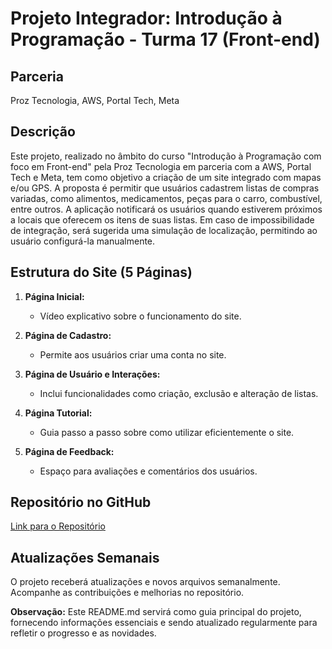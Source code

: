 # Projeto Integrador: Introdução à Programação - Turma 17 (Front-end)

## Parceria
Proz Tecnologia, AWS, Portal Tech, Meta

## Descrição
Este projeto, realizado no âmbito do curso "Introdução à Programação com foco em Front-end" pela Proz Tecnologia em parceria com a AWS, Portal Tech e Meta, tem como objetivo a criação de um site integrado com mapas e/ou GPS. 
A proposta é permitir que usuários cadastrem listas de compras variadas, como alimentos, medicamentos, peças para o carro, combustível, entre outros. A aplicação notificará os usuários quando estiverem próximos a locais que oferecem os itens de suas listas. Em caso de impossibilidade de integração, será sugerida uma simulação de localização, permitindo ao usuário configurá-la manualmente.

## Estrutura do Site (5 Páginas)

1. **Página Inicial:**
   - Vídeo explicativo sobre o funcionamento do site.

2. **Página de Cadastro:**
   - Permite aos usuários criar uma conta no site.

3. **Página de Usuário e Interações:**
   - Inclui funcionalidades como criação, exclusão e alteração de listas.

4. **Página Tutorial:**
   - Guia passo a passo sobre como utilizar eficientemente o site.

5. **Página de Feedback:**
   - Espaço para avaliações e comentários dos usuários.

## Repositório no GitHub
[Link para o Repositório](https://github.com/Leandrollobo/sprints-proz)

## Atualizações Semanais
O projeto receberá atualizações e novos arquivos semanalmente. Acompanhe as contribuições e melhorias no repositório.

**Observação:**
Este README.md servirá como guia principal do projeto, fornecendo informações essenciais e sendo atualizado regularmente para refletir o progresso e as novidades.
